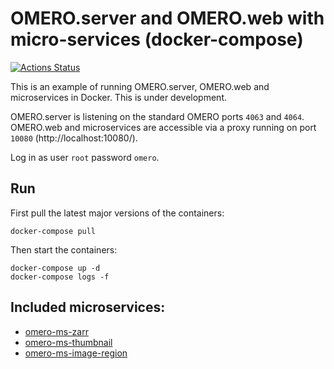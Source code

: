 # OMERO.server and OMERO.web with micro-services (docker-compose)

[![Actions Status](https://github.com/ome/docker-example-omero-microservices/workflows/Build/badge.svg)](https://github.com/ome/docker-example-omero-microservices/actions)


This is an example of running OMERO.server, OMERO.web and microservices in Docker.
This is under development.

OMERO.server is listening on the standard OMERO ports `4063` and `4064`.
OMERO.web and microservices are accessible via a proxy running on port `10080` (http://localhost:10080/).

Log in as user `root` password `omero`.


## Run

First pull the latest major versions of the containers:

    docker-compose pull

Then start the containers:

    docker-compose up -d
    docker-compose logs -f


## Included microservices:
- [omero-ms-zarr](https://github.com/ome/omero-ms-zarr)
- [omero-ms-thumbnail](https://github.com/glencoesoftware/omero-ms-thumbnail)
- [omero-ms-image-region](https://github.com/glencoesoftware/omero-ms-image-region)
